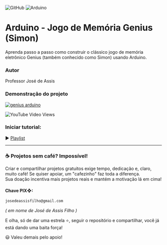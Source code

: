 ![GitHub](https://img.shields.io/github/license/professorjosedeassis/genius)
![Arduino](https://img.shields.io/badge/Made%20with-Arduino-blue)

# Arduino - Jogo de Memória Genius (Simon) 
Aprenda passo a passo como construir o clássico jogo de memória eletrônico Genius (também conhecido como Simon) usando Arduino.
### Autor
Professor José de Assis
### Demonstração do projeto
[![genius arduino](https://img.youtube.com/vi/gYgGgox5Q4o/0.jpg)](https://youtu.be/gYgGgox5Q4o?si=lEu-qmUlX2n5_YAi "Assistir no YouTube")

![YouTube Video Views](https://img.shields.io/youtube/views/gYgGgox5Q4o?style=social)
### Iniciar tutorial:
▶️ [Playlist](https://www.youtube.com/playlist?list=PLbEOwbQR9lqwq5E0DW3CvjfmF4FoIAW1f)

<hr>

### ☕ Projetos sem café? Impossível!
Criar e compartilhar projetos gratuitos exige tempo, dedicação e, claro, muito café! Se quiser apoiar, um "cafezinho" faz toda a diferença. <br>Sua doação incentiva mais projetos reais e mantém a motivação lá em cima!
#### Chave PIX❖:
~~~txt
josedeassisfilho@gmail.com
~~~
*( em nome de José de Assis Filho )*

E olha, só de dar uma estrela ⭐, seguir o repositório e compartilhar, você já está dando uma baita força!

😃 Valeu demais pelo apoio!
